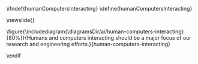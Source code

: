 \ifndef{humanComputersInteracting}
\define{humanComputersInteracting}

\newslide{}

\figure{\includediagram{\diagramsDir/ai/human-computers-interacting}{80%}}{Humans and computers interacting should be a major focus of our research and engineering efforts.}{human-computers-interacting}


\endif
